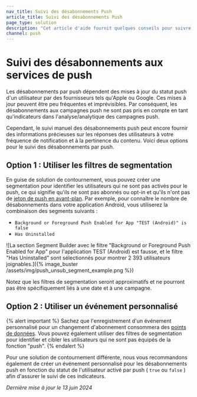 ```yaml
---
nav_title: Suivi des désabonnements Push
article_title: Suivi des désabonnements Push
page_type: solution
description: "Cet article d'aide fournit quelques conseils pour suivre les désabonnements par push."
channel: push
---
```


# Suivi des désabonnements aux services de push

Les désabonnements par push dépendent des mises à jour du statut push d'un utilisateur par des fournisseurs tels qu'Apple ou Google. Ces mises à jour peuvent être peu fréquentes et imprévisibles. Par conséquent, les désabonnements aux campagnes push ne sont pas pris en compte en tant qu'indicateurs dans l'analyse/analytique des campagnes push. 

Cependant, le suivi manuel des désabonnements push peut encore fournir des informations précieuses sur les réponses des utilisateurs à votre fréquence de notification et à la pertinence du contenu. Voici deux options pour le suivi des désabonnements par push.

## Option 1 : Utiliser les filtres de segmentation

En guise de solution de contournement, vous pouvez créer une segmentation pour identifier les utilisateurs qui ne sont pas activés pour le push, ce qui signifie qu'ils ne sont pas abonnés ou opt-in et qu'ils n'ont pas de [jeton de push en avant-plan]({{site.baseurl}}/user_guide/message_building_by_channel/push/push_registration/#push-tokens). Par exemple, pour connaître le nombre de désabonnements dans votre application Android, vous utiliserez la combinaison des segments suivants : 

- `Background or Foreground Push Enabled for App "TEST (Android)" is false`
- `Has Uninstalled`

![La section Segment Builder avec le filtre "Background or Foreground Push Enabled for App" pour l'application TEST (Android) est fausse, et le filtre "Has Uninstalled" sont sélectionnés pour montrer 2 393 utilisateurs joignables.]({% image_buster /assets/img/push_unsub_segment_example.png %})

Notez que les filtres de segmentation seront approximatifs et ne pourront pas être spécifiquement liés à une date et à une campagne.

## Option 2 : Utiliser un événement personnalisé

{% alert important %}
Sachez que l'enregistrement d'un événement personnalisé pour un changement d'abonnement consommera des [points de données]({{site.baseurl}}/user_guide/data_and_analytics/data_points#consumption-count). Vous pouvez également utiliser des filtres de segmentation pour identifier et cibler les utilisateurs qui ne sont pas équipés de la fonction "push".
{% endalert %}

Pour une solution de contournement différente, nous vous recommandons également de créer un événement personnalisé pour les désabonnements push en fonction du statut de l'utilisateur activé par push ( `true` ou `false` ) afin d'assurer le suivi de ces indicateurs.

_Dernière mise à jour le 13 juin 2024_
